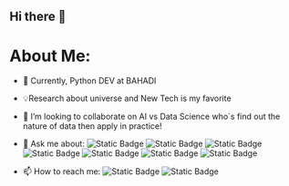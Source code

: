 ## Hi there 👋

# About Me:

- 🔭 Currently, Python DEV at BAHADI
- 💡Research about universe and New Tech is my favorite
- 👯 I’m looking to collaborate on AI vs Data Science who`s find out the nature of data then apply in practice!
- 💬 Ask me about:
![Static Badge](https://img.shields.io/badge/python-white?logo=python)
![Static Badge](https://img.shields.io/badge/pandas-yellow?logo=pandas)
![Static Badge](https://img.shields.io/badge/javascript-gray?logo=javascript)
![Static Badge](https://img.shields.io/badge/numpy-green?logo=numpy)
![Static Badge](https://img.shields.io/badge/web2py-orange?logo=web2py)
![Static Badge](https://img.shields.io/badge/spark-blue?logo=spark)
![Static Badge](https://img.shields.io/badge/odoo-red?logo=odoo)

- 📫 How to reach me:
![Static Badge](https://img.shields.io/badge/gmail-white?logo=gmail&link=mailto%3Aphatdatlht2001%40gmail.com)
![Static Badge](https://img.shields.io/badge/youtube-red?logo=youtube&link=https%3A%2F%2Fwww.youtube.com%2F%40tpd4137)
